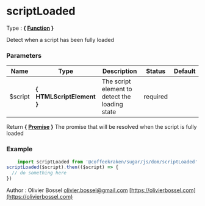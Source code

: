 # scriptLoaded

<!-- @namespace: sugar.js.dom.scriptLoaded -->

Type : **{ [Function](https://developer.mozilla.org/fr/docs/Web/JavaScript/Reference/Objets_globaux/Function) }**


Detect when a script has been fully loaded



### Parameters
Name  |  Type  |  Description  |  Status  |  Default
------------  |  ------------  |  ------------  |  ------------  |  ------------
$script  |  **{ HTMLScriptElement }**  |  The script element to detect the loading state  |  required  |

Return **{ [Promise](https://developer.mozilla.org/fr/docs/Web/JavaScript/Reference/Objets_globaux/Promise) }** The promise that will be resolved when the script is fully loaded

### Example
```js
	import scriptLoaded from '@coffeekraken/sugar/js/dom/scriptLoaded'
scriptLoaded($script).then(($script) => {
  // do something here
})
```
Author : Olivier Bossel [olivier.bossel@gmail.com](mailto:olivier.bossel@gmail.com) [https://olivierbossel.com](https://olivierbossel.com)